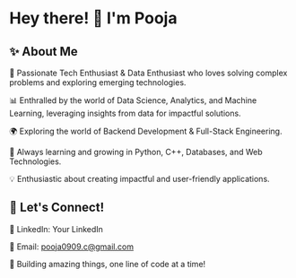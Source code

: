 <h1 align="left">Hey there! 👋 I'm Pooja </h1>

###

<h2> ✨ About Me </h2>

🎯 Passionate Tech Enthusiast & Data Enthusiast who loves solving complex problems and exploring emerging technologies.

📊 Enthralled by the world of Data Science, Analytics, and Machine Learning, leveraging insights from data for impactful solutions.

🌍 Exploring the world of Backend Development & Full-Stack Engineering.

🚀 Always learning and growing in Python, C++, Databases, and Web Technologies.

💡 Enthusiastic about creating impactful and user-friendly applications.
###

###


###

<h2>🌟 Let's Connect!</h2>

💼 LinkedIn: Your LinkedIn

📧 Email: pooja0909.c@gmail.com

🚀 Building amazing things, one line of code at a time!

###
